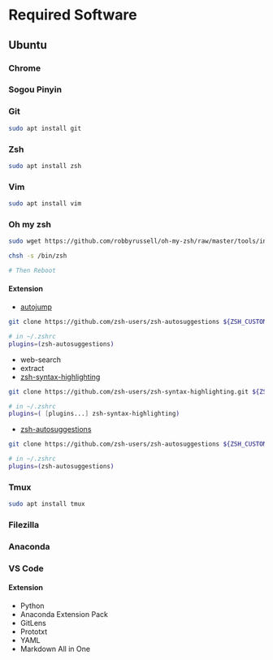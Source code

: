 # Required Software

## Ubuntu

### Chrome

### Sogou Pinyin

### Git
```bash
sudo apt install git
```
### Zsh
```bash
sudo apt install zsh
```

### Vim
```bash
sudo apt install vim
```

### Oh my zsh
```bash
sudo wget https://github.com/robbyrussell/oh-my-zsh/raw/master/tools/install.sh -O - | sh

chsh -s /bin/zsh

# Then Reboot
```
#### Extension
 - [autojump](https://github.com/zsh-users/zsh-autosuggestions/blob/master/INSTALL.md#oh-my-zsh)

```bash
git clone https://github.com/zsh-users/zsh-autosuggestions ${ZSH_CUSTOM:-~/.oh-my-zsh/custom}/plugins/zsh-autosuggestions

# in ~/.zshrc
plugins=(zsh-autosuggestions)
```

 - web-search
 - extract
 - [zsh-syntax-highlighting](https://github.com/zsh-users/zsh-syntax-highlighting/blob/master/INSTALL.md)

```bash
git clone https://github.com/zsh-users/zsh-syntax-highlighting.git ${ZSH_CUSTOM:-~/.oh-my-zsh/custom}/plugins/zsh-syntax-highlighting

# in ~/.zshrc
plugins=( [plugins...] zsh-syntax-highlighting)
```
 - [zsh-autosuggestions](https://github.com/zsh-users/zsh-autosuggestions/blob/master/INSTALL.md#oh-my-zsh)

```bash
git clone https://github.com/zsh-users/zsh-autosuggestions ${ZSH_CUSTOM:-~/.oh-my-zsh/custom}/plugins/zsh-autosuggestions

# in ~/.zshrc
plugins=(zsh-autosuggestions)
```


### Tmux
```bash
sudo apt install tmux
```

### Filezilla

### Anaconda

### VS Code

#### Extension
 - Python
 - Anaconda Extension Pack
 - GitLens
 - Prototxt
 - YAML
 - Markdown All in One



